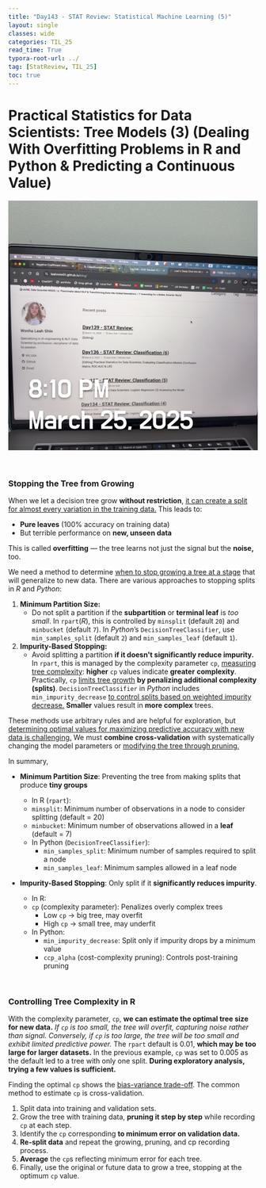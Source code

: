```yaml
---
title: "Day143 - STAT Review: Statistical Machine Learning (5)"
layout: single
classes: wide
categories: TIL_25
read_time: True
typora-root-url: ../
tag: [StatReview, TIL_25]
toc: true 
---
```


# Practical Statistics for Data Scientists: Tree Models (3) (Dealing With Overfitting Problems in R and Python & Predicting a Continuous Value)

![59662805-981D-444B-B0A8-3B9BED8393F9_1_105_c](../../images/2025-03-25-TIL25_Day143/59662805-981D-444B-B0A8-3B9BED8393F9_1_105_c.jpeg)

<Br>

### Stopping the Tree from Growing

When we let a decision tree grow **without restriction**, <u>it can create a split for almost every variation in the training data.</u> This leads to:

- **Pure leaves** (100% accuracy on training data)
- But terrible performance on **new, unseen data**

This is called **overfitting** — the tree learns not just the signal but the **noise,** too.

We need a method to determine <u>when to stop growing a tree at a stage</u> that will generalize to new data. There are various approaches to stopping splits in *R* and *Python*:

1. **Minimum Partition Size:**
   - Do not split a partition if the **subpartition** or **terminal leaf** is *too small*. In `rpart`(*R*), this is controlled by `minsplit` (default `20`) and `minbucket` (default `7`). In *Python*’s `DecisionTreeClassifier`, use `min_samples_split` (default `2`) and `min_samples_leaf` (default `1`).
2. **Impurity-Based Stopping:**
   - Avoid splitting a partition **if it doesn't significantly reduce impurity.** In `rpart`, this is managed by the complexity parameter `cp`, <u>measuring tree complexity</u>: **higher** `cp` values indicate **greater** **complexity**. Practically, `cp` <u>limits tree growth</u> **by penalizing additional complexity (splits)**. `DecisionTreeClassifier` in *Python* includes `min_impurity_decrease` <u>to control splits based on weighted impurity decrease.</u> **Smaller** values result in **more complex** trees.

These methods use arbitrary rules and are helpful for exploration, but <u>determining optimal values for maximizing predictive accuracy with new data is challenging.</u> We must **combine cross-validation** with systematically changing the model parameters</u> or <u>modifying the tree through pruning.</u> 

In summary,

- **Minimum Partition Size**: Preventing the tree from making splits that produce **tiny groups**
  -  In R (`rpart`):
    - `minsplit`: Minimum number of observations in a node to consider splitting (default = 20)
    - `minbucket`: Minimum number of observations allowed in a **leaf** (default = 7)
  - In Python (`DecisionTreeClassifier`):
    - `min_samples_split`: Minimum number of samples required to split a node
    - `min_samples_leaf`: Minimum samples allowed in a leaf node

- **Impurity-Based Stopping**: Only split if it **significantly reduces impurity**.
  - In R:
  - `cp` (complexity parameter): Penalizes overly complex trees
    - Low `cp` → big tree, may overfit
    - High `cp` → small tree, may underfit
  - In Python:
    - `min_impurity_decrease`: Split only if impurity drops by a minimum value
    - `ccp_alpha` (cost-complexity pruning): Controls post-training pruning

<br>

### Controlling Tree Complexity in R

With the complexity parameter, `cp`, **we can estimate the optimal tree size for new data.** *If `cp` is too small, the tree will overfit, capturing noise rather than signal. Conversely, if `cp` is too large, the tree will be too small and exhibit limited predictive power.* The `rpart` default is 0.01, **which may be too large for larger datasets.** In the previous example, `cp` was set to 0.005 as the default led to a tree with only one split. **During exploratory analysis, trying a few values is sufficient.**

Finding the optimal `cp` shows the <u>bias-variance trade-off</u>. The common method to estimate `cp` is cross-validation. 

1. Split data into training and validation sets.
2. Grow the tree with training data, **pruning it step by step** while recording `cp` at each step. 
3. Identify the `cp` corresponding **to minimum error on validation data.** 
4. **Re-split data** and repeat the growing, pruning, and cp recording process. 
5. **Average** the `cp`s reflecting minimum error for each tree. 
6. Finally, use the original or future data to grow a tree, stopping at the optimum `cp` value.
